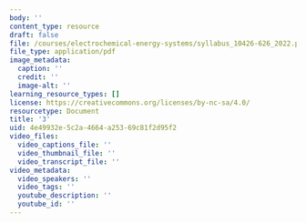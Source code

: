 ```yaml
---
body: ''
content_type: resource
draft: false
file: /courses/electrochemical-energy-systems/syllabus_10426-626_2022.pdf
file_type: application/pdf
image_metadata:
  caption: ''
  credit: ''
  image-alt: ''
learning_resource_types: []
license: https://creativecommons.org/licenses/by-nc-sa/4.0/
resourcetype: Document
title: '3'
uid: 4e49932e-5c2a-4664-a253-69c81f2d95f2
video_files:
  video_captions_file: ''
  video_thumbnail_file: ''
  video_transcript_file: ''
video_metadata:
  video_speakers: ''
  video_tags: ''
  youtube_description: ''
  youtube_id: ''
---
```

